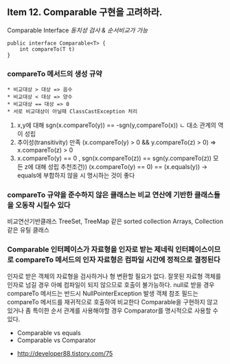 ## Item 12. Comparable 구현을 고려하라.

Comparable Interface
_동치성 검사 & 순서비교가 가능_


```
public interface Comparable<T> {
	int compareTo(T t)
}
```

### compareTo 메서드의 생성 규약

```
* 비교대상 > 대상 => 음수
* 비교대상 < 대상 => 양수
* 비교대상 == 대상 => 0
* 서로 비교대상이 아닐때 ClassCastException 처리
```

1. x,y에 대해 sgn(x.compareTo(y)) == -sgn(y,compareTo(x))
   ㄴ 대소 관계의 역이 성립
2. 추이성(transitivity) 만족
  (x.compareTo(y) > 0 && y.compareTo(z) > 0) => x.compareTo(z) > 0
3. x.compareTo(y) == 0 , sgn(x.compareTo(z)) == sgn(y.compareTo(z)) 모든 z에 대해 성립
추천조건)) (x.compareTo(y) == 0) == (x.equals(y)) -> equals에 부합하지 않을 시 명시하는 것이 좋다 

### compareTo 규약을 준수하지 않은 클래스는 비교 연산에 기반한 클래스들을 오동작 시킬수 있다

비교연산기반클래스
TreeSet, TreeMap 같은 sorted collection
Arrays, Collection같은 유틸 클래스 

### Comparable 인터페이스가 자료형을 인자로 받는 제네릭 인터페이스이므로 compareTo 메서드의 인자 자료형은 컴파일 시간에 정적으로 결정된다

인자로 받은 객체의 자료형을 검사하거나 형 변환할 필요가 없다. 잘못된 자료형 객체를 인자로 넘길 경우 아예 컴파일이 되지 않으므로 호출이 불가능하다.
null로 받을 경우 compareTo 메서드는 반드시 NullPointerException 발생
객체 참조 필드는 compareTo 메서드를 재귀적으로 호출하여 비교한다
Comparable을 구현하지 않고 있거나 좀 특이한 순서 관계를 사용해야할 경우 Comparator를 명시적으로 사용할 수 있다.

* Comparable vs equals
* Comparable vs Comparator 
 - http://developer88.tistory.com/75